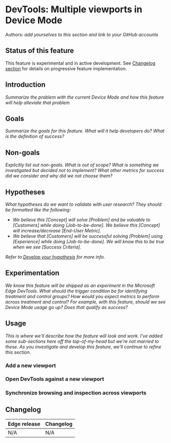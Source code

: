 # DevTools: Multiple viewports in Device Mode

Authors:
*add yourselves to this section and link to your GitHub accounts*

## Status of this feature
This feature is experimental and in active development. See [Changelog section](#changelog) for details on progressive feature implementation.

## Introduction
*Summarize the problem with the current Device Mode and how this feature will help alleviate that problem*

## Goals
*Summarize the goals for this feature. What will it help developers do? What is the definition of success?*

## Non-goals
*Explicitly list out non-goals. What is out of scope? What is something we investigated but decided not to implement? What other metrics for success did we consider and why did we not choose them?*

## Hypotheses
*What hypotheses do we want to validate with user research? They should be formatted like the following:* 
- *We believe this [Concept] will solve [Problem] and be valuable to [Customers] while doing [Job-to-be-done]. We believe this [Concept] will increase/decrease [End-User Metric].*
- *We believe that [Customers] will be successful solving [Problem] using [Experience] while doing [Job-to-be-done]. We will know this to be true when we see [Success Criteria].*

*Refer to [Develop your hypothesis](https://microsoft.sharepoint.com/teams/MicrosoftSignal/SitePages/Develop-Your-Hypothesis.aspx) for more info.*

## Experimentation
*We know this feature will be shipped as an experiment in the Microsoft Edge DevTools. What should the trigger condition be for identifying treatment and control groups? How would you expect metrics to perform across treatment and control? For example, with this feature, should we see Device Mode usage go up? Does that qualify as success?*

## Usage
*This is where we'll describe how the feature will look and work. I've added some sub-sections here off the top-of-my-head but we're not married to these. As you investigate and develop this feature, we'll continue to refine this section.*

### Add a new viewport

### Open DevTools against a new viewport

### Synchronize browsing and inspection across viewports

## Changelog

| Edge release | Changelog                                               |
|--------------|---------------------------------------------------------|
| N/A          | N/A                                                     |